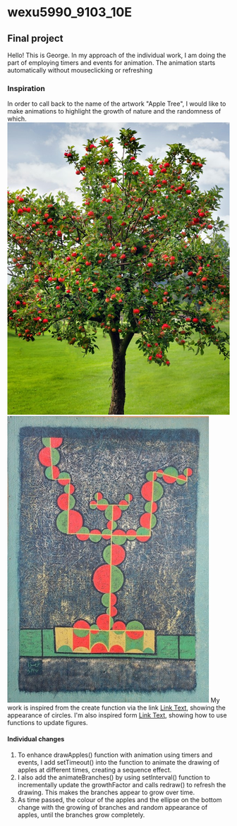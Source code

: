 # wexu5990_9103_10E
## Final project
Hello! This is George. 
In my approach of the individual work, I am doing the part of employing timers and events for animation.
The animation starts automatically without mouseclicking or refreshing
### Inspiration
In order to call back to the name of the artwork "Apple Tree", I would like to make animations to highlight the growth of nature and the randomness of which. 
![An image of apple tree](readmeimages/tree.jpg)
![An image of artwork apple tree](readmeimages/anwar.jpg)
My work is inspired from the create function via the link [Link Text](https://happycoding.io/tutorials/p5js/creating-functions), showing the appearance of circles. 
I'm also inspired form [Link Text](https://developer.mozilla.org/en-US/docs/Web/API/setInterval), showing how to use functions to update figures. 

#### Individual changes
1. To enhance drawApples() function with animation using timers and events, I add setTimeout() into the function to animate the drawing of apples at different times, creating a sequence effect. 
2. I also add the animateBranches() by using setInterval() function to incrementally update the growthFactor and calls redraw() to refresh the drawing. This makes the branches appear to grow over time.
3. As time passed, the colour of the apples and the ellipse on the bottom change with the growing of branches and random appearance of apples, until the branches grow completely. 